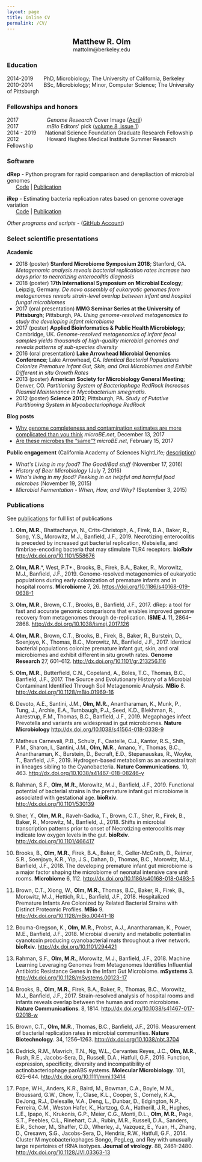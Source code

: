 ```yaml
---
layout: page
title: Online CV
permalink: /CV/
---
```

<p align="center">
  <b><big><big>Matthew R. Olm</big></big></b> <br>
  mattolm@berkeley.edu
</p>

### Education

2014-2019
&nbsp;&nbsp;&nbsp;&nbsp;&nbsp;&nbsp;PhD, Microbiology; The University of California, Berkeley  
2010-2014
&nbsp;&nbsp;&nbsp;&nbsp;&nbsp;&nbsp;BSc, Microbiology; Minor, Computer Science; The University of Pittsburgh  

### Fellowships and honors

2017 &nbsp;&nbsp;&nbsp;&nbsp;&nbsp;&nbsp;&nbsp;&nbsp;&nbsp;&nbsp;&nbsp;&nbsp;&nbsp;&nbsp;&nbsp;&nbsp;&nbsp;&nbsp;*Genome Research* Cover Image  ([April](https://genome.cshlp.org/content/27/4.cover-expansion))  
2017&nbsp;&nbsp;&nbsp;&nbsp;&nbsp;&nbsp;&nbsp;&nbsp;&nbsp;&nbsp;&nbsp;&nbsp;&nbsp;&nbsp;&nbsp;&nbsp;&nbsp;&nbsp;&nbsp;*mBio* Editors' pick ([volume 8, issue 1](http://mbio.asm.org/site/misc/mBioCollection2017.xhtml))  
2014 - 2019 &nbsp;&nbsp;&nbsp;&nbsp;&nbsp;National Science Foundation Graduate Research Fellowship  
2012 &nbsp;&nbsp;&nbsp;&nbsp;&nbsp;&nbsp;&nbsp;&nbsp;&nbsp;&nbsp;&nbsp;&nbsp;&nbsp;&nbsp;&nbsp;&nbsp;&nbsp;&nbsp;Howard Hughes Medical Institute Summer Research Fellowship

### Software

 **dRep** - Python program for rapid comparison and derepliaction of microbial genomes  
 &nbsp;&nbsp;&nbsp;&nbsp;&nbsp;&nbsp;[Code](https://github.com/MrOlm/drep) \| [Publication](https://www.nature.com/articles/ismej2017126)  

 **iRep** - Estimating bacteria replication rates based on genome coverage variation  
 &nbsp;&nbsp;&nbsp;&nbsp;&nbsp;&nbsp;[Code](https://github.com/christophertbrown/iRep) | [Publication](http://www.nature.com/nbt/journal/v34/n12/abs/nbt.3704.html)  

 *Other programs and scripts* - ([GitHub Account](https://github.com/MrOlm))

### Select scientific presentations

**Academic**
 * 2018 (poster) **Stanford Microbiome Symposium 2018**; Stanford, CA. *Metagenomic analysis reveals bacterial replication rates increase two days prior to necrotizing enterocolitis diagnosis*
 * 2018 (poster) **17th International Symposium on Microbial Ecology**; Leipzig, Germany. *De novo assembly of eukaryotic genomes from metagenomes reveals strain-level overlap between infant and hospital fungal microbiomes*
 * 2017 (oral presentation) **MMG Seminar Series at the University of Pittsburgh**; Pittsburgh, PA. *Using genome-resolved metagenomics to study the developing infant microbiome*
 * 2017 (poster) **Applied Bioinformatics & Public Health Microbiology**; Cambridge, UK. *Genome-resolved metagenomics of infant fecal samples yields thousands of high-quality microbial genomes and reveals patterns of sub-species diversity*
 * 2016 (oral presentation) **Lake Arrowhead Microbial Genomics Conference**; Lake Arrowhead, CA. *Identical Bacterial Populations Colonize Premature Infant Gut, Skin, and Oral Microbiomes and Exhibit Different in situ Growth Rates*
 * 2013 (poster) **American Society for Microbiology General Meeting**; Denver, CO. *Partitioning System of Bacteriophage RedRock Increases Plasmid Maintenance in Mycobacterium smegmatis.*
 * 2012 (poster) **Science 2012**; Pittsburgh, PA. *Study of Putative Partitioning System in Mycobacteriophage RedRock*


**Blog posts**
* [Why genome completeness and contamination estimates are more complicated than you think](https://www.microbe.net/2017/12/13/why-genome-completeness-and-contamination-estimates-are-more-complicated-than-you-think/) _microBE.net_, December 13, 2017  
* [Are these microbes the “same”?](https://www.microbe.net/2017/02/15/are-these-microbes-the-same/) _microBE.net_, February 15, 2017  


**Public engagement** (California Academy of Sciences NightLife; [description](https://www.calacademy.org/nightlife))
* *What's Living in my food? The Good/Bad stuff* (November 17, 2016)
* *History of Beer Microbiology* (July 7, 2016)
* *Who's living in my food? Peeking in on helpful and harmful food microbes* (November 19, 2015)
* *Microbial Fermentation - When, How, and Why?* (September 3, 2015)

### Publications

See [publications](/publications) for full list of publications

1.	**Olm, M.R.**, Bhattacharya, N., Crits-Christoph, A., Firek, B.A., Baker, R., Song, Y.S., Morowitz, M.J., Banfield, J.F., 2019. Necrotizing enterocolitis is preceded by increased gut bacterial replication, Klebsiella, and fimbriae-encoding bacteria that may stimulate TLR4 receptors. **bioRxiv** <http://dx.doi.org/10.1101/558676>

2.	**Olm, M.R.**\*, West, P.T\*., Brooks, B., Firek, B.A., Baker, R., Morowitz, M.J., Banfield, J.F., 2019. Genome-resolved metagenomics of eukaryotic populations during early colonization of premature infants and in hospital rooms. **Microbiome** 7, 26. <https://doi.org/10.1186/s40168-019-0638-1>

3.	**Olm, M.R.**, Brown, C.T., Brooks, B., Banfield, J.F., 2017. dRep: a tool for fast and accurate genomic comparisons that enables improved genome recovery from metagenomes through de-replication. **ISME J.** 11, 2864–2868. <http://dx.doi.org/10.1038/ismej.2017.126>

4.	**Olm, M.R.**, Brown, C.T., Brooks, B., Firek, B., Baker, R., Burstein, D., Soenjoyo, K., Thomas, B.C., Morowitz, M., Banfield, J.F., 2017. Identical bacterial populations colonize premature infant gut, skin, and oral microbiomes and exhibit different in situ growth rates. **Genome Research** 27, 601–612. <http://dx.doi.org/10.1101/gr.213256.116>

5.	**Olm, M.R.**, Butterfield, C.N., Copeland, A., Boles, T.C., Thomas, B.C., Banfield, J.F., 2017. The Source and Evolutionary History of a Microbial Contaminant Identified Through Soil Metagenomic Analysis. **MBio** 8. <http://dx.doi.org/10.1128/mBio.01969-16>

6.	Devoto, A.E., Santini, J.M., **Olm, M.R.**, Anantharaman, K., Munk, P., Tung, J., Archie, E.A., Turnbaugh, P.J., Seed, K.D., Blekhman, R., Aarestrup, F.M., Thomas, B.C., Banfield, J.F., 2019. Megaphages infect Prevotella and variants are widespread in gut microbiomes. **Nature Microbiology** <http://dx.doi.org/10.1038/s41564-018-0338-9>

7.	Matheus Carnevali, P.B., Schulz, F., Castelle, C.J., Kantor, R.S., Shih, P.M., Sharon, I., Santini, J.M., **Olm, M.R.**, Amano, Y., Thomas, B.C., Anantharaman, K., Burstein, D., Becraft, E.D., Stepanauskas, R., Woyke, T., Banfield, J.F., 2019. Hydrogen-based metabolism as an ancestral trait in lineages sibling to the Cyanobacteria. **Nature Communications**. 10, 463. <http://dx.doi.org/10.1038/s41467-018-08246-y>

8.	Rahman, S.F., **Olm, M.R.**, Morowitz, M.J., Banfield, J.F., 2019. Functional potential of bacterial strains in the premature infant gut microbiome is associated with gestational age. **bioRxiv**. <http://dx.doi.org/10.1101/530139>

9.	Sher, Y., **Olm, M.R.**, Raveh-Sadka, T., Brown, C.T., Sher, R., Firek, B., Baker, R., Morowitz, M., Banfield, J., 2018. Shifts in microbial transcription patterns prior to onset of Necrotizing enterocolitis may indicate low oxygen levels in the gut. **bioRxiv**. <http://dx.doi.org/10.1101/466417>

10.	Brooks, B., **Olm, M.R.**, Firek, B.A., Baker, R., Geller-McGrath, D., Reimer, S.R., Soenjoyo, K.R., Yip, J.S., Dahan, D., Thomas, B.C., Morowitz, M.J., Banfield, J.F., 2018. The developing premature infant gut microbiome is a major factor shaping the microbiome of neonatal intensive care unit rooms. **Microbiome** 6, 112. <http://dx.doi.org/10.1186/s40168-018-0493-5>

11.	Brown, C.T., Xiong, W., **Olm, M.R.**, Thomas, B.C., Baker, R., Firek, B., Morowitz, M.J., Hettich, R.L., Banfield, J.F., 2018. Hospitalized Premature Infants Are Colonized by Related Bacterial Strains with Distinct Proteomic Profiles. **MBio** 9. <http://dx.doi.org/10.1128/mBio.00441-18>

12.	Bouma-Gregson, K., **Olm, M.R.**, Probst, A.J., Anantharaman, K., Power, M.E., Banfield, J.F., 2018. Microbial diversity and metabolic potential in cyanotoxin producing cyanobacterial mats throughout a river network. **bioRxiv**. <http://dx.doi.org/10.1101/294421>

13.	Rahman, S.F., **Olm, M.R.**, Morowitz, M.J., Banfield, J.F., 2018. Machine Learning Leveraging Genomes from Metagenomes Identifies Influential Antibiotic Resistance Genes in the Infant Gut Microbiome. **mSystems** 3. <http://dx.doi.org/10.1128/mSystems.00123-17>

14.	Brooks, B., **Olm, M.R.**, Firek, B.A., Baker, R., Thomas, B.C., Morowitz, M.J., Banfield, J.F., 2017. Strain-resolved analysis of hospital rooms and infants reveals overlap between the human and room microbiome. **Nature Communications**. 8, 1814. <http://dx.doi.org/10.1038/s41467-017-02018-w>

15.	Brown, C.T., **Olm, M.R.**, Thomas, B.C., Banfield, J.F., 2016. Measurement of bacterial replication rates in microbial communities. **Nature Biotechnology**. 34, 1256–1263. <http://dx.doi.org/10.1038/nbt.3704>

16.	Dedrick, R.M., Mavrich, T.N., Ng, W.L., Cervantes Reyes, J.C., **Olm, M.R.**, Rush, R.E., Jacobs-Sera, D., Russell, D.A., Hatfull, G.F., 2016. Function, expression, specificity, diversity and incompatibility of actinobacteriophage parABS systems. **Molecular Microbiology**. 101, 625–644. <http://dx.doi.org/10.1111/mmi.13414>

17.	Pope, W.H., Anders, K.R., Baird, M., Bowman, C.A., Boyle, M.M., Broussard, G.W., Chow, T., Clase, K.L., Cooper, S., Cornely, K.A., DeJong, R.J., Delesalle, V.A., Deng, L., Dunbar, D., Edgington, N.P., Ferreira, C.M., Weston Hafer, K., Hartzog, G.A., Hatherill, J.R., Hughes, L.E., Ipapo, K., Krukonis, G.P., Meier, C.G., Monti, D.L., **Olm, M.R.**, Page, S.T., Peebles, C.L., Rinehart, C.A., Rubin, M.R., Russell, D.A., Sanders, E.R., Schoer, M., Shaffer, C.D., Wherley, J., Vazquez, E., Yuan, H., Zhang, D., Cresawn, S.G., Jacobs-Sera, D., Hendrix, R.W., Hatfull, G.F., 2014. Cluster M mycobacteriophages Bongo, PegLeg, and Rey with unusually large repertoires of tRNA isotypes. **Journal of virology**. 88, 2461–2480. <http://dx.doi.org/10.1128/JVI.03363-13>
